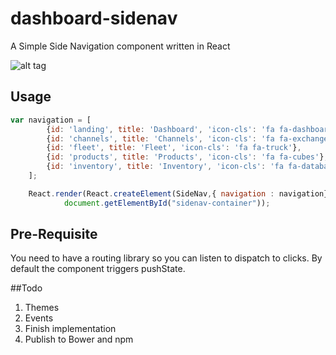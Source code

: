 dashboard-sidenav
==============================
A Simple Side Navigation component written in React

![alt tag](https://raw.githubusercontent.com/wmira/dashboard-sidenav/master/img/sidenav-1.jpg)

## Usage

```javascript
var navigation = [
        {id: 'landing', title: 'Dashboard', 'icon-cls': 'fa fa-dashboard'},
        {id: 'channels', title: 'Channels', 'icon-cls': 'fa fa-exchange'},
        {id: 'fleet', title: 'Fleet', 'icon-cls': 'fa fa-truck'},
        {id: 'products', title: 'Products', 'icon-cls': 'fa fa-cubes'},
        {id: 'inventory', title: 'Inventory', 'icon-cls': 'fa fa-database'}
    ];

    React.render(React.createElement(SideNav,{ navigation : navigation}),
            document.getElementById("sidenav-container"));
```

## Pre-Requisite

You need to have a routing library so you can listen to dispatch to clicks. By default the component triggers pushState.

##Todo

1. Themes
2. Events
3. Finish implementation
4. Publish to Bower and npm



